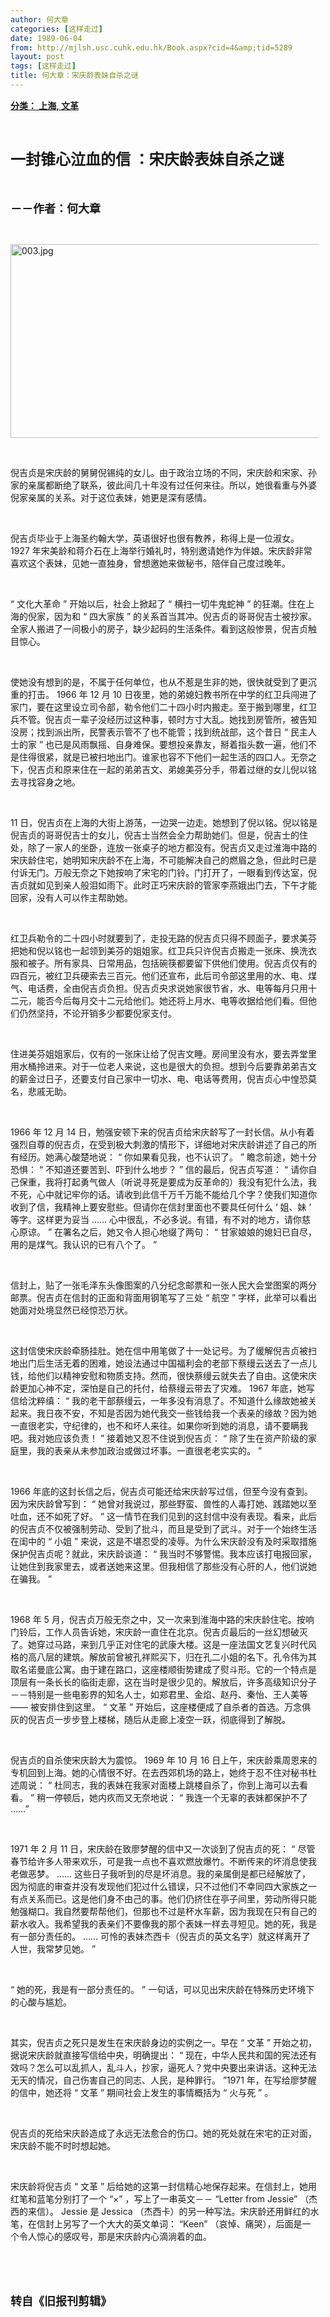 ```yaml
---
author: 何大章
categories: [这样走过]
date: 1989-06-04
from: http://mjlsh.usc.cuhk.edu.hk/Book.aspx?cid=4&amp;tid=5289
layout: post
tags: [这样走过]
title: 何大章：宋庆龄表妹自杀之谜
---
```


<div style="margin: 15px 10px 10px 0px;">
<div>
<span id="ctl00_ContentPlaceHolder1_chapter1_SubjectLabel" style="font-weight:bold;text-decoration:underline;">
   分类： 上海, 文革
  </span>
</div>
<p class="p1">
<b>
<font size="5">
<span class="s1">
</span>
<br/>
</font>
</b>
</p>
<p class="p2">
<b>
<font size="5">
<span class="s1" style="">
     一封锥心泣血的信
    </span>
<span class="s2" style="">
</span>
<span class="s1" style="">
     ：宋庆龄表妹自杀之谜
    </span>
</font>
</b>
</p>
<p class="p1">
<b>
<font size="4">
<span class="s1">
</span>
<br/>
</font>
</b>
</p>
<p class="p2">
<span class="s1">
<b>
<font size="4">
     －－作者：何大章
    </font>
</b>
</span>
</p>
<p class="p1">
<span class="s1">
</span>
<br/>
</p>
<p class="p3">
<span class="s1">
<img alt="003.jpg" border="0" height="310" src="http://mjlsh.usc.cuhk.edu.hk/medias/contents/5289/003.jpg" width="550"/>
</span>
</p>
<p class="p1">
<span class="s1">
</span>
<br/>
</p>
<p class="p2">
<span class="s1">
   倪吉贞是宋庆龄的舅舅倪锡纯的女儿。由于政治立场的不同，宋庆龄和宋家、孙家的亲属都断绝了联系，彼此间几十年没有过任何来往。所以，她很看重与外婆倪家亲属的关系。对于这位表妹，她更是深有感情。
  </span>
</p>
<p class="p1">
<span class="s1">
</span>
<br/>
</p>
<p class="p2">
<span class="s1">
   倪吉贞毕业于上海圣约翰大学，英语很好也很有教养，称得上是一位淑女。
  </span>
<span class="s2">
   1927
  </span>
<span class="s1">
   年宋美龄和蒋介石在上海举行婚礼时，特别邀请她作为伴娘。宋庆龄非常喜欢这个表妹，见她一直独身，曾想邀她来做秘书，陪伴自己度过晚年。
  </span>
</p>
<p class="p1">
<span class="s1">
</span>
<br/>
</p>
<p class="p2">
<span class="s2">
   “
  </span>
<span class="s1">
   文化大革命
  </span>
<span class="s2">
   ”
  </span>
<span class="s1">
   开始以后，社会上掀起了
  </span>
<span class="s2">
   “
  </span>
<span class="s1">
   横扫一切牛鬼蛇神
  </span>
<span class="s2">
   ”
  </span>
<span class="s1">
   的狂潮。住在上海的倪家，因为和
  </span>
<span class="s2">
   “
  </span>
<span class="s1">
   四大家族
  </span>
<span class="s2">
   ”
  </span>
<span class="s1">
   的关系首当其冲。倪吉贞的哥哥倪吉士被抄家。全家人搬进了一间极小的房子，缺少起码的生活条件。看到这般惨景，倪吉贞触目惊心。
  </span>
</p>
<p class="p1">
<span class="s1">
</span>
<br/>
</p>
<p class="p2">
<span class="s1">
   使她没有想到的是，不属于任何单位，也从不惹是生非的她，很快就受到了更沉重的打击。
  </span>
<span class="s2">
   1966
  </span>
<span class="s1">
   年
  </span>
<span class="s2">
   12
  </span>
<span class="s1">
   月
  </span>
<span class="s2">
   10
  </span>
<span class="s1">
   日夜里，她的弟媳妇教书所在中学的红卫兵闯进了家门，要在这里设立司令部，勒令他们二十四小时内搬走。至于搬到哪里，红卫兵不管。倪吉贞一辈子没经历过这种事，顿时方寸大乱。她找到房管所，被告知没房；找到派出所，民警表示管不了也不能管；找到统战部，这个昔日
  </span>
<span class="s2">
   “
  </span>
<span class="s1">
   民主人士的家
  </span>
<span class="s2">
   ”
  </span>
<span class="s1">
   也已是风雨飘摇、自身难保。要想投亲靠友，掰着指头数一遍，他们不是住得很紧，就是已被扫地出门。谁家也容不下他们一起生活的四口人。无奈之下，倪吉贞和原来住在一起的弟弟吉文、弟媳美芬分手，带着过继的女儿倪以铭去寻找容身之地。
  </span>
</p>
<p class="p1">
<span class="s1">
</span>
<br/>
</p>
<p class="p2">
<span class="s2">
   11
  </span>
<span class="s1">
   日，倪吉贞在上海的大街上游荡，一边哭一边走。她想到了倪以铭。倪以铭是倪吉贞的哥哥倪吉士的女儿，倪吉士当然会全力帮助她们。但是，倪吉士的住处，除了一家人的坐卧，连放一张桌子的地方都没有。倪吉贞又走过淮海中路的宋庆龄住宅，她明知宋庆龄不在上海，不可能解决自己的燃眉之急，但此时已是付诉无门。万般无奈之下她按响了宋宅的门铃。门打开了，一眼看到传达室，倪吉贞就如见到亲人般泪如雨下。此时正巧宋庆龄的管家李燕娥出门去，下午才能回家，没有人可以作主帮助她。
  </span>
</p>
<p class="p1">
<span class="s1">
</span>
<br/>
</p>
<p class="p2">
<span class="s1">
   红卫兵勒令的二十四小时就要到了，走投无路的倪吉贞只得不顾面子，要求美芬把她和倪以铭也一起领到美芬的姐姐家。红卫兵只许倪吉贞搬走一张床、换洗衣服和被子。所有家具、日常用品，包括碗筷都要留下供他们使用。倪吉贞仅有的四百元，被红卫兵硬索去三百元。他们还宣布，此后司令部这里用的水、电、煤气、电话费，全由倪吉贞负担。倪吉贞央求说她家很节省，水、电等每月只用十二元，能否今后每月交十二元给他们。她还将上月水、电等收据给他们看。但他们仍然坚持，不论开销多少都要倪家支付。
  </span>
</p>
<p class="p1">
<span class="s1">
</span>
<br/>
</p>
<p class="p2">
<span class="s1">
   住进美芬姐姐家后，仅有的一张床让给了倪吉文睡。房间里没有水，要去弄堂里用水桶拎进来。对于一位老人来说，这也是很大的负担。想到今后要靠弟弟吉文的薪金过日子，还要支付自己家中一切水、电、电话等费用，倪吉贞心中惶恐莫名，悲戚无助。
  </span>
</p>
<p class="p1">
<span class="s1">
</span>
<br/>
</p>
<p class="p2">
<span class="s2">
   1966
  </span>
<span class="s1">
   年
  </span>
<span class="s2">
   12
  </span>
<span class="s1">
   月
  </span>
<span class="s2">
   14
  </span>
<span class="s1">
   日，勉强安顿下来的倪吉贞给宋庆龄写了一封长信。从小有着强烈自尊的倪吉贞，在受到极大刺激的情形下，详细地对宋庆龄讲述了自己的所有经历。她满心酸楚地说：
  </span>
<span class="s2">
   “
  </span>
<span class="s1">
   你如果看见我，也不认识了。
  </span>
<span class="s2">
   ”
  </span>
<span class="s1">
   瞻念前途，她十分恐惧：
  </span>
<span class="s2">
   “
  </span>
<span class="s1">
   不知道还要苦到、吓到什么地步？
  </span>
<span class="s2">
   ”
  </span>
<span class="s1">
   信的最后，倪吉贞写道：
  </span>
<span class="s2">
   “
  </span>
<span class="s1">
   请你自己保重，我将打起勇气做人（听说寻死是要成为反革命的）我没有犯什么法，我不死，心中就记牢你的话。请收到此信千万千万能不能给几个字？使我们知道你收到了信，我精神上要安慰些。但请你在信封里面也不要具任何什么
  </span>
<span class="s2">
   ‘
  </span>
<span class="s1">
   姐、妹
  </span>
<span class="s2">
   ’
  </span>
<span class="s1">
   等字。这样更为妥当
  </span>
<span class="s2">
   ……
  </span>
<span class="s1">
   心中很乱，不必多说。有错，有不对的地方，请你慈心原谅。
  </span>
<span class="s2">
   ”
  </span>
<span class="s1">
   在署名之后，她又令人担心地缀了两句：
  </span>
<span class="s2">
   “
  </span>
<span class="s1">
   甘家娘娘的媳妇已自尽，用的是煤气。我认识的已有八个了。
  </span>
<span class="s2">
   ”
  </span>
</p>
<p class="p1">
<span class="s1">
</span>
<br/>
</p>
<p class="p2">
<span class="s1">
   信封上，贴了一张毛泽东头像图案的八分纪念邮票和一张人民大会堂图案的两分邮票。倪吉贞在信封的正面和背面用钢笔写了三处
  </span>
<span class="s2">
   “
  </span>
<span class="s1">
   航空
  </span>
<span class="s2">
   ”
  </span>
<span class="s1">
   字样，此举可以看出她面对处境显然已经惊恐万状。
  </span>
</p>
<p class="p1">
<span class="s1">
</span>
<br/>
</p>
<p class="p2">
<span class="s1">
   这封信使宋庆龄牵肠挂肚。她在信中用笔做了十一处记号。为了缓解倪吉贞被扫地出门后生活无着的困难，她设法通过中国福利会的老部下蔡缦云送去了一点儿钱，给他们以精神安慰和物质支持。然而，很快蔡缦云就失去了自由。这使宋庆龄更加心神不定，深怕是自己的托付，给蔡缦云带去了灾难。
  </span>
<span class="s2">
   1967
  </span>
<span class="s1">
   年底，她写信给沈粹缜：
  </span>
<span class="s2">
   “
  </span>
<span class="s1">
   我的老干部蔡缦云，一年多没有消息了。不知道什么缘故她被关起来。我日夜不安，不知是否因为她代我交一些钱给我一个表亲的缘故？因为她一直很老实，守纪律的，也不和坏人来往。如果你听到她的消息，请不要瞒我吧。我对她应该负责！
  </span>
<span class="s2">
   ”
  </span>
<span class="s1">
   接着她又忍不住说到倪吉贞：
  </span>
<span class="s2">
   “
  </span>
<span class="s1">
   除了生在资产阶级的家庭里，我的表亲从未参加政治或做过坏事。一直很老老实实的。
  </span>
<span class="s2">
   ”
  </span>
</p>
<p class="p1">
<span class="s1">
</span>
<br/>
</p>
<p class="p2">
<span class="s2">
   1966
  </span>
<span class="s1">
   年底的这封长信之后，倪吉贞可能还给宋庆龄写过信，但至今没有查到。因为宋庆龄曾写到：
  </span>
<span class="s2">
   “
  </span>
<span class="s1">
   她曾对我说过，那些野蛮、兽性的人毒打她、践踏她以至吐血，还不如死了好。
  </span>
<span class="s2">
   ”
  </span>
<span class="s1">
   这一情节在我们见到的这封信中没有表现。看来，此后的倪吉贞不仅被强制劳动、受到了批斗，而且是受到了武斗。对于一个始终生活在闺中的
  </span>
<span class="s2">
   “
  </span>
<span class="s1">
   小姐
  </span>
<span class="s2">
   ”
  </span>
<span class="s1">
   来说，这是不堪忍受的凌辱。为什么宋庆龄没有及时采取措施保护倪吉贞呢？就此，宋庆龄谈道：
  </span>
<span class="s2">
   “
  </span>
<span class="s1">
   我当时不够警惕。我本应该打电报回家，让她住到我家里去，或者送她来这里。但我相信了那些没有心肝的人，他们说她在骗我。
  </span>
<span class="s2">
   ”
  </span>
</p>
<p class="p1">
<span class="s1">
</span>
<br/>
</p>
<p class="p2">
<span class="s2">
   1968
  </span>
<span class="s1">
   年
  </span>
<span class="s2">
   5
  </span>
<span class="s1">
   月，倪吉贞万般无奈之中，又一次来到淮海中路的宋庆龄住宅。按响门铃后，工作人员告诉她，宋庆龄一直住在北京。倪吉贞最后的一丝幻想破灭了。她穿过马路，来到几乎正对住宅的武康大楼。这是一座法国文艺复兴时代风格的高八层的建筑。解放前曾被孔祥熙买下，归在孔二小姐的名下。孔令伟为其取名诺曼底公寓。由于建在路口，这座楼顺街势建成了熨斗形。它的一个特点是顶层有一条长长的临街走廊，这在当时是很少见的。解放后，许多高级知识分子－－特别是一些电影界的知名人士，如郑君里、金焰、赵丹、秦怡、王人美等
  </span>
<span class="s2">
   ——
  </span>
<span class="s1">
   被安排住到这里。
  </span>
<span class="s2">
   “
  </span>
<span class="s1">
   文革
  </span>
<span class="s2">
   ”
  </span>
<span class="s1">
   开始后，这座楼便成了自杀者的首选。万念俱灰的倪吉贞一步步登上楼梯，随后从走廊上凌空一跃，彻底得到了解脱。
  </span>
</p>
<p class="p1">
<span class="s1">
</span>
<br/>
</p>
<p class="p2">
<span class="s1">
   倪吉贞的自杀使宋庆龄大为震惊。
  </span>
<span class="s2">
   1969
  </span>
<span class="s1">
   年
  </span>
<span class="s2">
   10
  </span>
<span class="s1">
   月
  </span>
<span class="s2">
   16
  </span>
<span class="s1">
   日上午，宋庆龄乘周恩来的专机回到上海。她的心情很不好。在去西郊机场的路上，她终于忍不住对秘书杜述周说：
  </span>
<span class="s2">
   “
  </span>
<span class="s1">
   杜同志，我的表妹在我家对面楼上跳楼自杀了，你到上海可以去看看。
  </span>
<span class="s2">
   ”
  </span>
<span class="s1">
   稍一停顿后，她内疚而又无奈地说：
  </span>
<span class="s2">
   “
  </span>
<span class="s1">
   我连一个无辜的表妹都保护不了
  </span>
<span class="s2">
   ……”
  </span>
</p>
<p class="p1">
<span class="s1">
</span>
<br/>
</p>
<p class="p2">
<span class="s2">
   1971
  </span>
<span class="s1">
   年
  </span>
<span class="s2">
   2
  </span>
<span class="s1">
   月
  </span>
<span class="s2">
   11
  </span>
<span class="s1">
   日，宋庆龄在致廖梦醒的信中又一次谈到了倪吉贞的死：
  </span>
<span class="s2">
   “
  </span>
<span class="s1">
   尽管春节给许多人带来欢乐，可是我一点也不喜欢燃放爆竹。不断传来的坏消息使我老做恶梦。
  </span>
<span class="s2">
   ……
  </span>
<span class="s1">
   这些日子我听到的尽是坏消息。我的亲属倒是都已经解放了，因为彻底的审查并没有发现他们犯过什么错误，只不过他们不幸同四大家族之一有点关系而已。这是他们身不由己的事。他们仍挤住在亭子间里，劳动所得只能勉强糊口。我自然要帮帮他们，但那也不过是杯水车薪，因为我现在只有自己的薪水收入。我希望我的表亲们不要像我的那个表妹一样去寻短见。她的死，我是有一部分责任的。
  </span>
<span class="s2">
   ……
  </span>
<span class="s1">
   可怜的表妹杰西卡（倪吉贞的英文名字）就这样离开了人世，我常梦见她。
  </span>
<span class="s2">
   ”
  </span>
</p>
<p class="p1">
<span class="s1">
</span>
<br/>
</p>
<p class="p2">
<span class="s2">
   “
  </span>
<span class="s1">
   她的死，我是有一部分责任的。
  </span>
<span class="s2">
   ”
  </span>
<span class="s1">
   一句话，可以见出宋庆龄在特殊历史环境下的心酸与尴尬。
  </span>
</p>
<p class="p1">
<span class="s1">
</span>
<br/>
</p>
<p class="p2">
<span class="s1">
   其实，倪吉贞之死只是发生在宋庆龄身边的实例之一。早在
  </span>
<span class="s2">
   “
  </span>
<span class="s1">
   文革
  </span>
<span class="s2">
   ”
  </span>
<span class="s1">
   开始之初，据说宋庆龄就直接写信给中央，明确提出：
  </span>
<span class="s2">
   “
  </span>
<span class="s1">
   现在，中华人民共和国的宪法还有效吗？怎么可以乱抓人，乱斗人，抄家，逼死人？党中央要出来讲话。这种无法无天的情况，自己伤害自己的同志、人民，是种罪行。
  </span>
<span class="s2">
   ”1971
  </span>
<span class="s1">
   年，在写给廖梦醒的信中，她还将
  </span>
<span class="s2">
   “
  </span>
<span class="s1">
   文革
  </span>
<span class="s2">
   ”
  </span>
<span class="s1">
   期间社会上发生的事情概括为
  </span>
<span class="s2">
   “
  </span>
<span class="s1">
   火与死
  </span>
<span class="s2">
   ”
  </span>
<span class="s1">
   。
  </span>
</p>
<p class="p1">
<span class="s1">
</span>
<br/>
</p>
<p class="p2">
<span class="s1">
   倪吉贞的死给宋庆龄造成了永远无法愈合的伤口。她的死处就在宋宅的正对面，宋庆龄不能不时时想起她。
  </span>
</p>
<p class="p1">
<span class="s1">
</span>
<br/>
</p>
<p class="p2">
<span class="s1">
   宋庆龄将倪吉贞
  </span>
<span class="s2">
   “
  </span>
<span class="s1">
   文革
  </span>
<span class="s2">
   ”
  </span>
<span class="s1">
   后给她的这第一封信精心地保存起来。在信封上，她用红笔和蓝笔分别打了一个
  </span>
<span class="s2">
   “×”
  </span>
<span class="s1">
   ，写上了一串英文－－
  </span>
<span class="s2">
   “Letter from Jessie”
  </span>
<span class="s1">
   （杰西的来信）。
  </span>
<span class="s2">
   Jessie
  </span>
<span class="s1">
   是
  </span>
<span class="s2">
   Jessica
  </span>
<span class="s1">
   （杰西卡）的另一种写法。宋庆龄还用鲜红的水笔，在信封上另写了一个大大的英文单词：
  </span>
<span class="s2">
   “Keen”
  </span>
<span class="s1">
   （哀悼、痛哭），后面是一个令人惊心的感叹号，那是宋庆龄内心滴淌着的血。
  </span>
</p>
<p class="p1">
<span class="s1">
</span>
<br/>
</p>
<p class="p1">
<b>
<font size="4">
<span class="s1">
</span>
<br/>
</font>
</b>
</p>
<p class="p2">
<span class="s1">
<b>
<font size="4">
     转自《旧报刊剪辑》
    </font>
</b>
</span>
</p>
</div>
